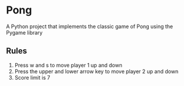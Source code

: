 # Pong
A Python project that implements the classic game of Pong using the Pygame library

## Rules
1. Press w and s to move player 1 up and down
2. Press the upper and lower arrow key to move player 2 up and down
3. Score limit is 7
